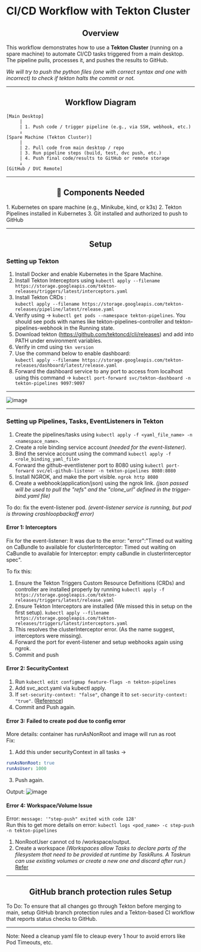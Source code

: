 # CI/CD Workflow with Tekton Cluster

<h2 align="center"> Overview </h2>

This workflow demonstrates how to use a **Tekton Cluster** (running on a spare machine) to automate CI/CD tasks triggered from a main desktop. The pipeline pulls, processes it, and pushes the results to GitHub.

_We will try to push the python files (one with correct syntax and one with incorrect) to check if tekton halts the commit or not._

---

<h2 align="center"> Workflow Diagram </h2>

```plaintext
[Main Desktop]
     |
     | 1. Push code / trigger pipeline (e.g., via SSH, webhook, etc.)
     ↓
[Spare Machine (Tekton Cluster)]
     |
     | 2. Pull code from main desktop / repo
     | 3. Run pipeline steps (build, test, dvc push, etc.)
     | 4. Push final code/results to GitHub or remote storage
     ↓
[GitHub / DVC Remote]
```
---

<h2 align="center"> 🧩 Components Needed </h2>
1. Kubernetes on spare machine (e.g., Minikube, kind, or k3s)
2. Tekton Pipelines installed in Kubernetes
3. Git installed and authorized to push to GitHub

---

<h2 align="center">Setup</h2>

### Setting up Tekton

1. Install Docker and enable Kubernetes in the Spare Machine.
2. Install Tekton Interceptors using ``kubectl apply --filename https://storage.googleapis.com/tekton-releases/triggers/latest/interceptors.yaml``
3. Install Tekton CRDs :</br>
   ``kubectl apply --filename https://storage.googleapis.com/tekton-releases/pipeline/latest/release.yaml``
4. Verify using -> ``kubectl get pods --namespace tekton-pipelines``.
   You should see pods with names like tekton-pipelines-controller and tekton-pipelines-webhook in the Running state.
5. Download tekton (https://github.com/tektoncd/cli/releases) and add into PATH under environment variables.
6. Verify in cmd using ``tkn version``
7. Use the command below to enable dashboard: </br>
   ``kubectl apply --filename https://storage.googleapis.com/tekton-releases/dashboard/latest/release.yaml``
8. Forward the dashboard service to any port to access from localhost using this command -> ``kubectl port-forward svc/tekton-dashboard -n tekton-pipelines 9097:9097``

---

![image](https://github.com/user-attachments/assets/5378faa5-458d-4ffd-9fa0-8e07b62acb0f)

---

### Setting up Pipelines, Tasks, EventListeners in Tekton

1. Create the pipelines/tasks using ``kubectl apply -f <yaml_file_name> -n <namespace_name>``.
2. Create a role binding service account _(needed for the event-listener)_.
3. Bind the service account using the command ``kubectl apply -f <role_binding_yaml_file>``
4. Forward the github-eventlistener port to 8080 using ``kubectl port-forward svc/el-github-listener -n tekton-pipelines 8080:8080``
5. Install NGROK, and make the port visible. ``ngrok http 8080``
6. Create a webhook(application/json) using the ngrok link. _(json passed will be used to pull the "refs" and the "clone_url" defined in the trigger-bind.yaml file)_

To do: fix the event-listener pod. _(event-listener service is running, but pod is throwing crashloopbackoff error)_

#### Error 1: Interceptors 
Fix for the event-listener:
It was due to the error: "error":"Timed out waiting on CaBundle to available for clusterInterceptor: Timed out waiting on CaBundle to available for Interceptor: empty caBundle in clusterInterceptor spec".

To fix this:
1. Ensure the Tekton Triggers Custom Resource Definitions (CRDs) and controller are installed properly by running ``kubectl apply -f https://storage.googleapis.com/tekton-releases/triggers/latest/release.yaml``
2. Ensure Tekton Interceptors are installed (We missed this in setup on the first setup).
``kubectl apply --filename https://storage.googleapis.com/tekton-releases/triggers/latest/interceptors.yaml``
4. This resolves the clusterInterceptor error. (As the name suggest, interceptors were missing).
5. Forward the port for event-listener and setup webhooks again using ngrok.
6. Commit and push

#### Error 2: SecurityContext
1. Run ``kubectl edit configmap feature-flags -n tekton-pipelines``
2. Add svc_acct.yaml via kubectl apply.
3. If ``set-security-context: "false"``, change it to ``set-security-context: "true"``. ([Reference](https://tekton.dev/docs/pipelines/additional-configs/#running-taskruns-and-pipelineruns-with-restricted-pod-security-standards))
4. Commit and Push again.

#### Error 3: Failed to create pod due to config error
More details: container has runAsNonRoot and image will run as root
</br>
Fix: 
1. Add this under securityContext in all tasks ->
```yaml
runAsNonRoot: true
runAsUser: 1000
```
3. Push again.

Output:
![image](https://github.com/user-attachments/assets/07ab3cde-7f23-4961-8f93-2568b9942251)

#### Error 4: Workspace/Volume Issue

Error: ``message: '"step-push" exited with code 128'`` </br>
Run this to get more details on error: ``kubectl logs <pod_name> -c step-push -n tekton-pipelines``</br>

1. NonRootUser cannot cd to /workspace/output.
2. Create a workspace _(Workspaces allow Tasks to declare parts of the filesystem that need to be provided at runtime by TaskRuns. A Taskrun can use existing volumes or create a new one and discard after run.)_ [Refer](https://tekton.dev/docs/pipelines/workspaces/)

---

<h2 align="center">GitHub branch protection rules Setup</h2>

To Do:
To ensure that all changes go through Tekton before merging to main, 
setup GitHub branch protection rules and a Tekton-based CI workflow that reports status checks to GitHub.


---

Note: Need a cleanup yaml file to cleaup every 1 hour to avoid errors like Pod Timeouts, etc.

